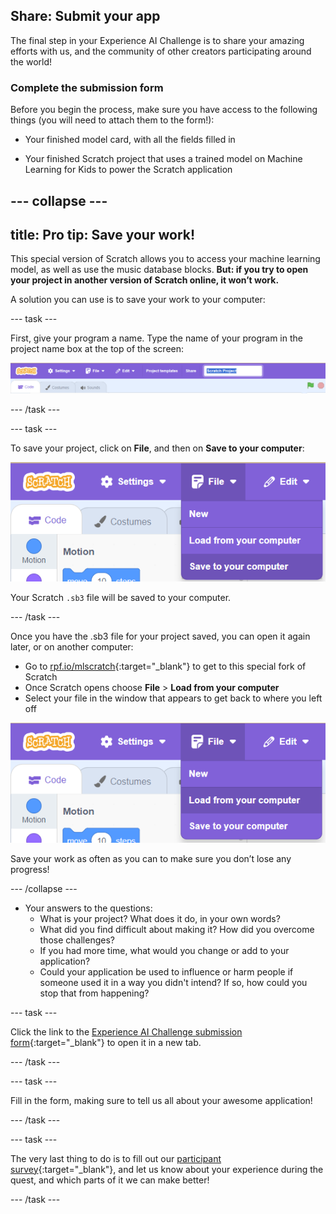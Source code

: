 ## Share: Submit your app

The final step in your Experience AI Challenge is to share your amazing efforts with us, and the community of other creators participating around the world!


### Complete the submission form

Before you begin the process, make sure you have access to the following things (you will need to attach them to the form!):

+ Your finished model card, with all the fields filled in

+ Your finished Scratch project that uses a trained model on Machine Learning for Kids to power the Scratch application

--- collapse ---
---
title: Pro tip: Save your work!
---

This special version of Scratch allows you to access your machine learning model, as well as use the music database blocks. **But: if you try to open your project in another version of Scratch online, it won’t work.** 

A solution you can use is to save your work to your computer:

--- task ---

First, give your program a name. Type the name of your program in the project name box at the top of the screen:

![The project name box highlighted.](images/name-annotated.png)

--- /task ---

--- task ---

To save your project, click on **File**, and then on **Save to your computer**:

![Selecting 'Save to your computer' in the 'File' menu.](images/save.png)

Your Scratch `.sb3`  file will be saved to your computer. 

--- /task ---

Once you have the .sb3 file for your project saved, you can open it again later, or on another computer:
+ Go to [rpf.io/mlscratch](rpf.io/mlscratch){:target="_blank"} to get to this special fork of Scratch 
+ Once Scratch opens choose **File** > **Load from your computer**
+ Select your file in the window that appears to get back to where you left off

![Image showing the Scratch file menu with the 'Load from your computer' option highlighted.](images/load_menu.png)

Save your work as often as you can to make sure you don’t lose any progress!

--- /collapse ---

+ Your answers to the questions:
     - What is your project? What does it do, in your own words? 
     - What did you find difficult about making it? How did you overcome those challenges?
     - If you had more time, what would you change or add to your application?
     - Could your application be used to influence or harm people if someone used it in a way you didn't intend? If so, how could you stop that from happening?

--- task ---

Click the link to the [Experience AI Challenge submission form](https://form.raspberrypi.org/4873452){:target="_blank"} to open it in a new tab.

--- /task ---

--- task ---

Fill in the form, making sure to tell us all about your awesome application! 

--- /task ---

--- task ---

The very last thing to do is to fill out our [participant survey](https://cambridge.eu.qualtrics.com/jfe/form/SV_3gRYEvqIwrFbtNs){:target="_blank"}, and let us know about your experience during the quest, and which parts of it we can make better!

--- /task ---
